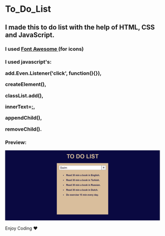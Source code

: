 # To_Do_List

<h2>I made this to do list with the help of HTML, CSS and JavaScript.</h2>

<h3>I used <a href="https://cdnjs.com/libraries/font-awesome"><b>Font Awesome</b> </a> (for icons) </h3>

<h3> I used javascript's:

 add.Even.Listener('click', function(){}), 
 
 createElement(), 
 
 classList.add(), 
 
 innerText=;, 
 
 appendChild(), 
 
 removeChild(). </h3>

<h3>Preview:</h3>

![](to_do_list.gif)


Enjoy Coding ❤




